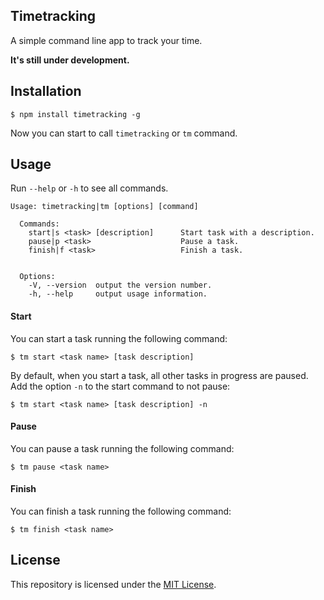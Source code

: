 ## Timetracking 
A simple command line app to track your time.

**It's still under development.**

## Installation

```
$ npm install timetracking -g
```
Now you can start to call `timetracking` or `tm` command.

## Usage
Run `--help` or `-h` to see all commands.
```
Usage: timetracking|tm [options] [command]

  Commands:
    start|s <task> [description]      Start task with a description.
    pause|p <task>                    Pause a task.
    finish|f <task>                   Finish a task.


  Options:
    -V, --version  output the version number.
    -h, --help     output usage information.
```

#### Start
You can start a task running the following command:
```
$ tm start <task name> [task description]
```
By default, when you start a task, all other tasks in progress are paused. Add the option `-n` to the start command to not pause:
```
$ tm start <task name> [task description] -n
```

#### Pause
You can pause a task running the following command:
```
$ tm pause <task name>
```

#### Finish
You can finish a task running the following command:
```
$ tm finish <task name>
```

## License
This repository is licensed under the [MIT License](https://github.com/mvmjacobs/timetracking/blob/master/LICENSE.md).
